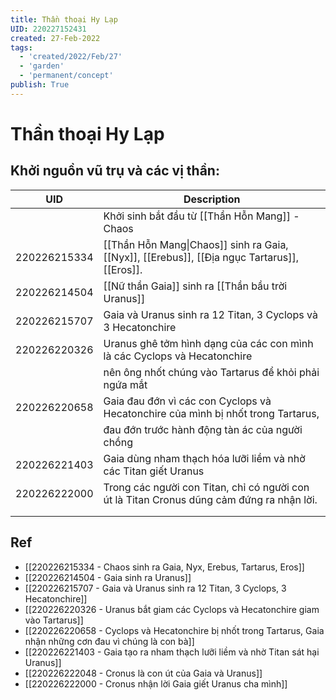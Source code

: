 ```yaml
---
title: Thần thoại Hy Lạp
UID: 220227152431
created: 27-Feb-2022
tags:
  - 'created/2022/Feb/27'
  - 'garden'
  - 'permanent/concept'
publish: True
---
```

# Thần thoại Hy Lạp

## Khởi nguồn vũ trụ và các vị thần:

| UID          | Description                                                                                  |
| ------------ | -------------------------------------------------------------------------------------------- |
|              | Khởi sinh bắt đầu từ [[Thần Hỗn Mang]] - Chaos                                               |
| 220226215334 | [[Thần Hỗn Mang\|Chaos]] sinh ra Gaia, [[Nyx]], [[Erebus]], [[Địa ngục Tartarus]], [[Eros]]. |
| 220226214504 | [[Nữ thần Gaia]] sinh ra [[Thần bầu trời Uranus]]                                            |
| 220226215707 | Gaia và Uranus sinh ra 12 Titan, 3 Cyclops và 3 Hecatonchire                                 |
| 220226220326 | Uranus ghê tởm hình dạng của các con mình là các Cyclops và Hecatonchire                     |
|              | nên ông nhốt chúng vào Tartarus để khỏi phải ngứa mắt                                        |
| 220226220658 | Gaia đau đớn vì các con Cyclops và Hecatonchire của mình bị nhốt trong Tartarus,             |
|              | đau đớn trước hành động tàn ác của người chồng                                               |
| 220226221403 | Gaia dùng nham thạch hóa lưỡi liềm và nhờ các Titan giết Uranus                              |
| 220226222000 | Trong các người con Titan, chỉ có người con út là Titan Cronus dũng cảm đứng ra nhận lời.    |
|              |                                                                                              |
|              |                                                                                              |


## Ref
- [[220226215334 - Chaos sinh ra Gaia, Nyx, Erebus, Tartarus, Eros]]
- [[220226214504 - Gaia sinh ra Uranus]]
- [[220226215707 - Gaia và Uranus sinh ra 12 Titan, 3 Cyclops, 3 Hecatonchire]]
- [[220226220326 - Uranus bắt giam các Cyclops và Hecatonchire giam vào Tartarus]]
- [[220226220658 - Cyclops và Hecatonchire bị nhốt trong Tartarus, Gaia nhận những cơn đau vì chúng là con bà]]
- [[220226221403 - Gaia tạo ra nham thạch lưỡi liềm và nhờ Titan sát hại Uranus]]
- [[220226222048 - Cronus là con út của Gaia và Uranus]]
- [[220226222000 - Cronus nhận lời Gaia giết Uranus cha mình]]
